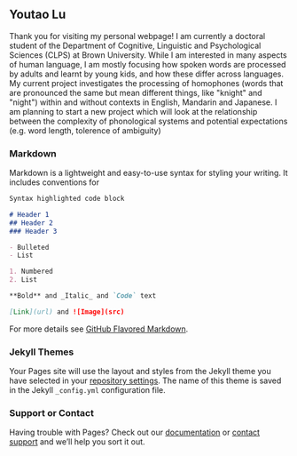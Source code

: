 ## Youtao Lu

Thank you for visiting my personal webpage!
I am currently a doctoral student of the Department of Cognitive, Linguistic and Psychological Sciences (CLPS) at Brown University. 
While I am interested in many aspects of human language, I am mostly focusing how spoken words are processed by adults and learnt by young kids, 
and how these differ across languages. 
My current project investigates the processing of homophones (words that are pronounced the same but mean different things, like "knight" and "night") 
within and without contexts in English, Mandarin and Japanese. 
I am planning to start a new project which will look at the relationship between the complexity of phonological systems and potential expectations 
(e.g. word length, tolerence of ambiguity)
### Markdown

Markdown is a lightweight and easy-to-use syntax for styling your writing. It includes conventions for

```markdown
Syntax highlighted code block

# Header 1
## Header 2
### Header 3

- Bulleted
- List

1. Numbered
2. List

**Bold** and _Italic_ and `Code` text

[Link](url) and ![Image](src)
```

For more details see [GitHub Flavored Markdown](https://guides.github.com/features/mastering-markdown/).

### Jekyll Themes

Your Pages site will use the layout and styles from the Jekyll theme you have selected in your [repository settings](https://github.com/YoutaoLu/YoutaoLu.github.io/settings). The name of this theme is saved in the Jekyll `_config.yml` configuration file.

### Support or Contact

Having trouble with Pages? Check out our [documentation](https://docs.github.com/categories/github-pages-basics/) or [contact support](https://support.github.com/contact) and we’ll help you sort it out.
